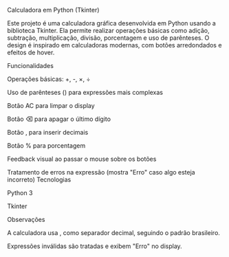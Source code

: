 Calculadora em Python (Tkinter)

Este projeto é uma calculadora gráfica desenvolvida em Python usando a biblioteca Tkinter. Ela permite realizar operações básicas como adição, subtração, multiplicação, divisão, porcentagem e uso de parênteses. O design é inspirado em calculadoras modernas, com botões arredondados e efeitos de hover.

Funcionalidades

Operações básicas: +, -, ×, ÷

Uso de parênteses () para expressões mais complexas

Botão AC para limpar o display

Botão ⌫ para apagar o último dígito

Botão , para inserir decimais

Botão % para porcentagem

Feedback visual ao passar o mouse sobre os botões

Tratamento de erros na expressão (mostra "Erro" caso algo esteja incorreto)
Tecnologias

Python 3

Tkinter

Observações

A calculadora usa , como separador decimal, seguindo o padrão brasileiro.

Expressões inválidas são tratadas e exibem "Erro" no display.
